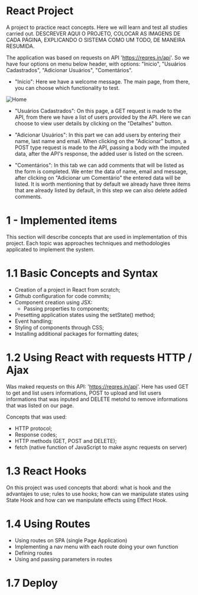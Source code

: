 # React Project
A project to practice react concepts. Here we will learn and test all studies carried out.
DESCREVER AQUI O PROJETO, COLOCAR AS IMAGENS DE CADA PÁGINA, EXPLICANDO O SISTEMA COMO UM TODO, DE MANEIRA RESUMIDA.

The application was based on requests on API 'https://reqres.in/api'. 
So we have four options on menu below header, with options: "Inicio", "Usuários Cadastrados", "Adicionar Usuários", "Comentários".

- "Início": 
Here we have a welcome message. The main page, from there, you can choose which functionality to test.

![Home]('..react-basico\images\home.JPG')


- "Usuários Cadastrados":
On this page, a GET request is made to the API, from there we have a list of users provided by the API. Here we can choose to view user details by clicking on the "Detalhes" button.

- "Adicionar Usuários":
In this part we can add users by entering their name, last name and email. When clicking on the "Adicionar" button, a POST type request is made to the API, passing a body with the imputed data, after the API's response, the added user is listed on the screen.

- "Comentários": 
In this tab we can add comments that will be listed as the form is completed. We enter the data of name, email and message, after clicking on "Adicionar um Comentário" the entered data will be listed. It is worth mentioning that by default we already have three items that are already listed by default, in this step we can also delete added comments.

# 1 - Implemented items
This section will describe concepts that are used in implementation of this project. 
Each topic was approaches techniques and methodologies applicated to implement the system.

# 1.1 Basic Concepts and Syntax
- Creation of a project in React from scratch;
- Github configuration for code commits;
- Component creation using JSX:
    - Passing properties to components;
- Presetting application states using the setState() method;
- Event handling;
- Styling of components through CSS;
- Installing additional packages for formatting dates;

# 1.2 Using React with requests HTTP / Ajax
Was maked requests on this API: 'https://reqres.in/api'. Here has used GET to get and list users informations, POST to upload and list users informations that was inputed and DELETE metohd to remove informations that was listed on our page.

Concepts that was used:
- HTTP protocol;
- Response codes;
- HTTP methods (GET, POST and DELETE);
- fetch (native function of JavaScript to make async requests on server)

# 1.3 React Hooks
On this project was used concepts that abord: what is hook and the advantajes to use; rules to use hooks; how can we manipulate states using State Hook and how can we 
manipulate effects using Effect Hook.

# 1.4 Using Routes
- Using routes on SPA (single Page Application)
- Implementing a nav menu with each route doing your own function
- Defining routes
- Using and passing parameters in routes

# 1.7 Deploy